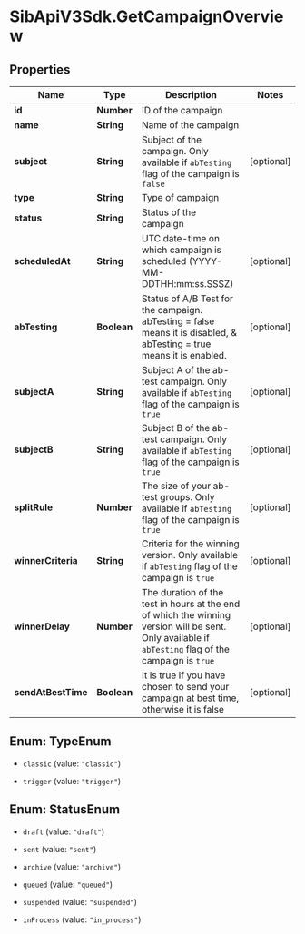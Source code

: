 # SibApiV3Sdk.GetCampaignOverview

## Properties
Name | Type | Description | Notes
------------ | ------------- | ------------- | -------------
**id** | **Number** | ID of the campaign | 
**name** | **String** | Name of the campaign | 
**subject** | **String** | Subject of the campaign. Only available if `abTesting` flag of the campaign is `false` | [optional] 
**type** | **String** | Type of campaign | 
**status** | **String** | Status of the campaign | 
**scheduledAt** | **String** | UTC date-time on which campaign is scheduled (YYYY-MM-DDTHH:mm:ss.SSSZ) | [optional] 
**abTesting** | **Boolean** | Status of A/B Test for the campaign. abTesting = false means it is disabled, & abTesting = true means it is enabled. | [optional] 
**subjectA** | **String** | Subject A of the ab-test campaign. Only available if `abTesting` flag of the campaign is `true` | [optional] 
**subjectB** | **String** | Subject B of the ab-test campaign. Only available if `abTesting` flag of the campaign is `true` | [optional] 
**splitRule** | **Number** | The size of your ab-test groups. Only available if `abTesting` flag of the campaign is `true` | [optional] 
**winnerCriteria** | **String** | Criteria for the winning version. Only available if `abTesting` flag of the campaign is `true` | [optional] 
**winnerDelay** | **Number** | The duration of the test in hours at the end of which the winning version will be sent. Only available if `abTesting` flag of the campaign is `true` | [optional] 
**sendAtBestTime** | **Boolean** | It is true if you have chosen to send your campaign at best time, otherwise it is false | [optional] 


<a name="TypeEnum"></a>
## Enum: TypeEnum


* `classic` (value: `"classic"`)

* `trigger` (value: `"trigger"`)




<a name="StatusEnum"></a>
## Enum: StatusEnum


* `draft` (value: `"draft"`)

* `sent` (value: `"sent"`)

* `archive` (value: `"archive"`)

* `queued` (value: `"queued"`)

* `suspended` (value: `"suspended"`)

* `inProcess` (value: `"in_process"`)





